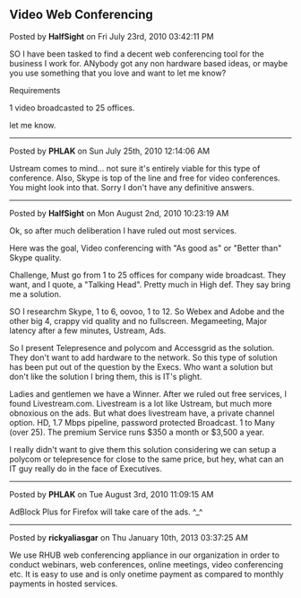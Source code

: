 ## Video Web Conferencing
Posted by **HalfSight** on Fri July 23rd, 2010 03:42:11 PM

SO I have been tasked to find a decent web conferencing tool for the business I work for. ANybody got any non hardware based ideas, or maybe you use something that you love and want to let me know?

Requirements

1 video broadcasted to 25 offices.

let me know.

--------------------------------------------------------------------------------

Posted by **PHLAK** on Sun July 25th, 2010 12:14:06 AM

Ustream comes to mind... not sure it's entirely viable for this type of conference.  Also, Skype is top of the line and free for video conferences.  You might look into that.  Sorry I don't have any definitive answers.

--------------------------------------------------------------------------------

Posted by **HalfSight** on Mon August 2nd, 2010 10:23:19 AM

Ok, so after much deliberation I have ruled out most services.

Here was the goal, Video conferencing with &quot;As good as&quot; or &quot;Better than&quot; Skype quality.

Challenge, Must go from 1 to 25 offices for company wide broadcast. They want, and I quote, a &quot;Talking Head&quot;. Pretty much in High def. They say bring me a solution.

SO I researchm Skype, 1 to 6, oovoo, 1 to 12. So Webex and Adobe and the other big 4, crappy vid quality and no fullscreen. Megameeting,  Major latency after a few minutes, Ustream, Ads.

So I present Telepresence and polycom and Accessgrid as the solution. They don't want to add hardware to the network. So this type of solution has been put out of the question by the Execs. Who want a solution but don't like the solution I bring them, this is IT's plight.

Ladies and gentlemen we have a Winner. After we ruled out free services, I found Livestream.com. Livestream is a lot like Ustream, but much more obnoxious on the ads. But what does livestream have, a private channel option. HD, 1.7 Mbps pipeline, password protected Broadcast. 1 to Many (over 25). The premium Service runs $350 a month or $3,500 a year.

I really didn't want to give them this solution considering we can setup a polycom or telepresence for close to the same price, but hey, what can an IT guy really do in the face of Executives.

--------------------------------------------------------------------------------

Posted by **PHLAK** on Tue August 3rd, 2010 11:09:15 AM

AdBlock Plus for Firefox will take care of the ads. ^_^

--------------------------------------------------------------------------------

Posted by **rickyaliasgar** on Thu January 10th, 2013 03:37:25 AM

We use RHUB web conferencing appliance in our organization in order to conduct webinars, web conferences, online meetings, video conferencing etc. It is easy to use and is only onetime payment as compared to monthly payments in hosted services.
